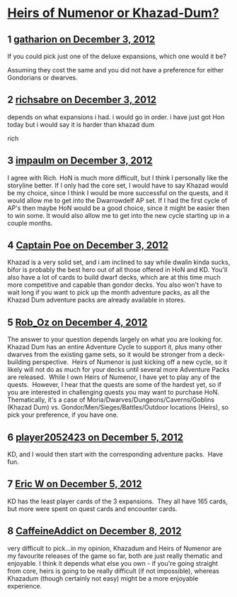 # [Heirs of Numenor or Khazad-Dum?](https://community.fantasyflightgames.com/topic/75072-heirs-of-numenor-or-khazad-dum/)

## 1 [gatharion on December 3, 2012](https://community.fantasyflightgames.com/topic/75072-heirs-of-numenor-or-khazad-dum/?do=findComment&comment=730001)

If you could pick just one of the deluxe expansions, which one would it be?

Assuming they cost the same and you did not have a preference for either Gondorians or dwarves.

## 2 [richsabre on December 3, 2012](https://community.fantasyflightgames.com/topic/75072-heirs-of-numenor-or-khazad-dum/?do=findComment&comment=730026)

depends on what expansions i had. i would go in order. i have just got Hon today but i would say it is harder than khazad dum

rich

## 3 [impaulm on December 3, 2012](https://community.fantasyflightgames.com/topic/75072-heirs-of-numenor-or-khazad-dum/?do=findComment&comment=730037)

I agree with Rich. HoN is much more difficult, but I think I personally like the storyline better. If I only had the core set, I would have to say Khazad would be my choice, since I think I would be more successful on the quests, and it would allow me to get into the Dwarrowdelf AP set. If I had the first cycle of AP's then maybe HoN would be a good choice, since it might be easier then to win some. It would also allow me to get into the new cycle starting up in a couple months. 

## 4 [Captain Poe on December 3, 2012](https://community.fantasyflightgames.com/topic/75072-heirs-of-numenor-or-khazad-dum/?do=findComment&comment=730054)

Khazad is a very solid set, and i am inclined to say while dwalin kinda sucks, bifor is probably the best hero out of all those offered in HoN and KD. You'll also have a lot of cards to build dwarf decks, which are at this time much more competitive and capable than gondor decks. You also won't have to wait long if you want to pick up the month adventure packs, as all the Khazad Dum adventure packs are already available in stores.

## 5 [Rob_Oz on December 4, 2012](https://community.fantasyflightgames.com/topic/75072-heirs-of-numenor-or-khazad-dum/?do=findComment&comment=730467)

The answer to your question depends largely on what you are looking for. Khazad Dum has an entire Adventure Cycle to support it, plus many other dwarves from the existing game sets, so it would be stronger from a deck-building perspective.  Heirs of Numenor is just kicking off a new cycle, so it likely will not do as much for your decks until several more Adventure Packs are released.  While I own Heirs of Numenor, I have yet to play any of the quests.  However, I hear that the quests are some of the hardest yet, so if you are interested in challenging quests you may want to purchase HoN.  Thematically, it's a case of Moria/Dwarves/Dungeons/Caverns/Goblins (Khazad Dum) vs. Gondor/Men/Sieges/Battles/Outdoor locations (Heirs), so pick your preference, if you have one.

## 6 [player2052423 on December 5, 2012](https://community.fantasyflightgames.com/topic/75072-heirs-of-numenor-or-khazad-dum/?do=findComment&comment=730741)

KD, and I would then start with the corresponding adventure packs.  Have fun.

## 7 [Eric W on December 5, 2012](https://community.fantasyflightgames.com/topic/75072-heirs-of-numenor-or-khazad-dum/?do=findComment&comment=730749)

KD has the least player cards of the 3 expansions.  They all have 165 cards, but more were spent on quest cards and encounter cards.

## 8 [CaffeineAddict on December 8, 2012](https://community.fantasyflightgames.com/topic/75072-heirs-of-numenor-or-khazad-dum/?do=findComment&comment=731567)

very difficult to pick…in my opinion, Khazadum and Heirs of Numenor are my favourite releases of the game so far, both are just really thematic and enjoyable. I think it depends what else you own - if you're going straight from core, heirs is going to be really difficult (if not impossible), whereas Khazadum (though certainly not easy) might be a more enjoyable experience.

